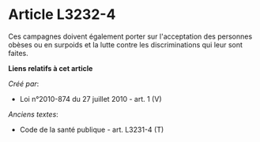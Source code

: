 # Article L3232-4

Ces campagnes doivent également porter sur l'acceptation des personnes obèses ou en surpoids et la lutte contre les
discriminations qui leur sont faites.

**Liens relatifs à cet article**

_Créé par_:

  - Loi n°2010-874 du 27 juillet 2010 - art. 1 (V)

_Anciens textes_:

  - Code de la santé publique - art. L3231-4 (T)

